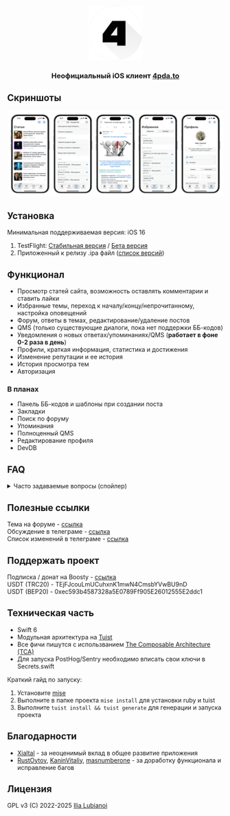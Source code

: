 <p align="center" width="100%">
  <img width="25%" src="Images/logo.png">
</p>  
<h3><p align="center">Неофициальный iOS клиент <a href="https://4pda.to/">4pda.to</a></p></h3>

## Скриншоты
![Скриншоты](Images/screenshots.png)

## Установка
Минимальная поддерживаемая версия: iOS 16
1) TestFlight: [Стабильная версия](https://testflight.apple.com/join/CuI3nlN2) / [Бета версия](https://testflight.apple.com/join/bE3XxjQ0)
2) Приложенный к релизу .ipa файл ([список версий](https://github.com/SubvertDev/ForPDA/releases/latest))

## Функционал
- Просмотр статей сайта, возможность оставлять комментарии и ставить лайки
- Избранные темы, переход к началу/концу/непрочитанному, настройка оповещений
- Форум, ответы в темах, редактирование/удаление постов
- QMS (только существующие диалоги, пока нет поддержки ББ-кодов)
- Уведомления о новых ответах/упоминаниях/QMS (**работает в фоне 0-2 раза в день**)
- Профили, краткая информация, статистика и достижения
- Изменение репутации и ее история
- История просмотра тем
- Авторизация

### В планах
- Панель ББ-кодов и шаблоны при создании поста
- Закладки
- Поиск по форуму
- Упоминания
- Полноценный QMS
- Редактирование профиля
- DevDB

## FAQ
<details>
<summary>Часто задаваемые вопросы (спойлер)</summary>
  
Q: Я нашел баг / у меня есть предложение, куда писать?  
A: Пишите нам в [чат в телеграме](https://t.me/forpda_ios_chat) или [тему на 4pda](https://4pda.to/forum/index.php?showtopic=1104159)

Q: Как установить приложение? В чем разница между стабильной / бета версией?  
A: На данный момент есть два варианта установки: 
1) Через [TestFlight](https://apps.apple.com/ru/app/testflight/id899247664). Есть две версии: стабильная (изменения реже, крупнее, без крупных багов) и бета (изменения чаще, меньше, потенциально что-то ломают)
2) Скачать .ipa и установить с помощью AltStore / Sideloadly / и т.д.  

Q: Приложение не грузит страницы после запуска и помогает только перезапуск приложения / при запуске выскакивает ошибка "Упс, что-то пошло не так"  
A: Это старый баг связанный с соединением к 4pda и ограничениями со стороны iOS. В планах однажды починить этот баг, но пока он случается не часто, так что не в приоритете

Q: Приложение ничего не грузит даже после перезапуска / не грузятся картинки / файлы, что делать?  
A: Попробовать сменить текущий маршрут

Q: Почему уведомления из приложения не приходят сразу же, а с задержкой / только при запуске?  
A: Из-за ограничений со стороны iOS, приложение может запросить уведомления в фоне только 0-2 раза в день

Q: У меня iOS 15 или раньше, можно ли понизить версию?  
A: Нет и не планируется
</details>

<a id="links"></a>
## Полезные ссылки
Тема на форуме - [ссылка](https://4pda.to/forum/index.php?showtopic=1104159)  
Обсуждение в телеграме - [ссылка](https://t.me/forpda_ios_chat)  
Список изменений в телеграме - [ссылка](https://t.me/forpda_ios)

## Поддержать проект
Подписка / донат на Boosty - [ссылка](https://boosty.to/forpda)  
USDT (TRC20) - TEjFJcouLmUCuhxnK1mwN4CmsbYVwBU9nD  
USDT (BEP20) - 0xec593b4587328a5E0789Ff905E26012555E2ddc1

## Техническая часть
- Swift 6
- Модульная архитектура на [Tuist](https://tuist.io)
- Все фичи пишутся с использванием [The Composable Architecture (TCA)](https://github.com/pointfreeco/swift-composable-architecture)
- Для запуска PostHog/Sentry необходимо вписать свои ключи в Secrets.swift

Краткий гайд по запуску:
1) Установите [mise](https://github.com/jdx/mise)
2) Выполните в папке проекта `mise install` для установки ruby и tuist
3) Выполните `tuist install && tuist generate` для генерации и запуска проекта

## Благодарности
- [Xialtal](https://github.com/Xialtal) - за неоценимый вклад в общее развитие приложения
- [RustOytov](https://github.com/RustOytov), [KaninVitaliy](https://github.com/KaninVitaliy), [masnumberone](https://github.com/masnumberone) - за доработку функционала и исправление багов

## Лицензия
GPL v3 (C) 2022-2025 [Ilia Lubianoi](https://github.com/SubvertDev)
